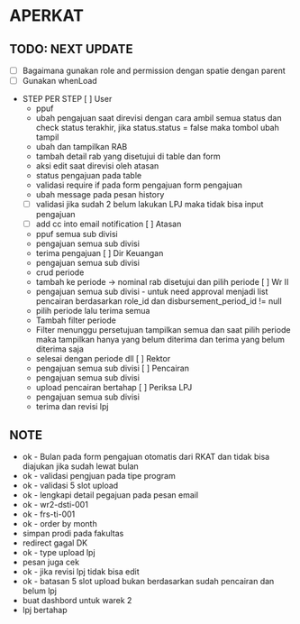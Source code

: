# APERKAT

## TODO: NEXT UPDATE
- [ ] Bagaimana gunakan role and permission dengan spatie dengan parent 
- [ ] Gunakan whenLoad

- STEP PER STEP
[ ] User
    - ppuf
    - ubah pengajuan saat direvisi dengan cara ambil semua status dan check status terakhir, jika status.status = false maka tombol ubah tampil
    - ubah dan tampilkan RAB
    - tambah detail rab yang disetujui di table dan form
    - aksi edit saat direvisi oleh atasan
    - status pengajuan pada table
    - validasi require if pada form pengajuan form pengajuan
    - ubah message pada pesan history 
    - [ ] validasi jika sudah 2 belum lakukan LPJ maka tidak bisa input pengajuan
    - [ ] add cc into email notification
[ ] Atasan
    - ppuf semua sub divisi
    - pengajuan semua sub divisi
    - terima pengajuan
[ ] Dir Keuangan
    - pengajuan semua sub divisi
    - crud periode
    - tambah ke periode -> nominal rab disetujui dan pilih periode
[ ] Wr II
    - pengajuan semua sub divisi - untuk need approval menjadi list pencairan berdasarkan role_id dan disbursement_period_id != null
    - pilih periode lalu terima semua
    - Tambah filter periode
    - Filter menunggu persetujuan tampilkan semua dan saat pilih periode maka tampilkan hanya yang belum diterima dan terima yang belum diterima saja
    - selesai dengan periode dll
[ ] Rektor 
    - pengajuan semua sub divisi
[ ] Pencairan
    - pengajuan semua sub divisi
    - upload pencairan bertahap
[ ] Periksa LPJ
    - pengajuan semua sub divisi
    - terima dan revisi lpj
    
## NOTE
- ok - Bulan pada form pengajuan otomatis dari RKAT dan tidak bisa diajukan jika sudah lewat bulan
- ok - validasi pengjuan pada tipe program
- ok - validasi 5 slot upload
- ok - lengkapi detail pegajuan pada pesan email
- ok - wr2-dsti-001
- ok - frs-ti-001
- ok - order by month
- simpan prodi pada fakultas
- redirect gagal DK
- ok - type upload lpj
- pesan juga cek
- ok - jika revisi lpj tidak bisa edit     
- ok - batasan 5 slot upload bukan berdasarkan sudah pencairan dan belum lpj 
- buat dashbord untuk warek 2
- lpj bertahap